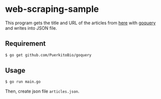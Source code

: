 # web-scraping-sample
This program gets the title and URL of the articles from [here](http://b.hatena.ne.jp/ctop/it) with [goquery](https://github.com/PuerkitoBio/goquery) and writes into JSON file.

## Requirement
``` bash
$ go get github.com/PuerkitoBio/goquery
```

## Usage
``` bash
$ go run main.go
```

Then, create json file `articles.json`.
